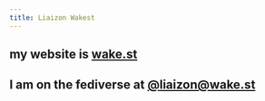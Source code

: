 ```yaml
---
title: Liaizon Wakest
---
```


## my website is [wake.st](https://wake.st)
## I am on the fediverse at [@liaizon@wake.st](https://social.wake.st/@liaizon)
